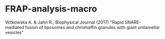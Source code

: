 # FRAP-analysis-macro
Witkowska A. &amp; Jahn R., Biophysical Journal (2017) "Rapid SNARE-mediated fusion of liposomes and chromaffin granules with giant unilamellar vesicles"
